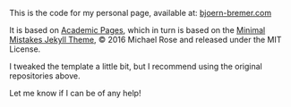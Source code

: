 This is the code for my personal page, available at: <a href="http://www.bjoern-bremer.com/" target="_blank">bjoern-bremer.com</a>

It is based on <a href="https://github.com/academicpages/academicpages.github.io" target="_blank">Academic Pages</a>, which in turn is based on the <a href="https://mmistakes.github.io/minimal-mistakes/" target="_blank">Minimal Mistakes Jekyll Theme</a>, © 2016 Michael Rose and released under the MIT License. 

I tweaked the template a little bit, but I recommend using the original repositories above.

Let me know if I can be of any help!